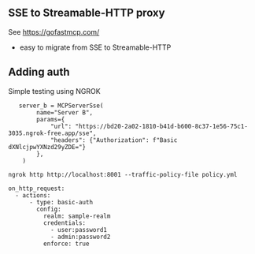 ## SSE to Streamable-HTTP proxy
See https://gofastmcp.com/
- easy to migrate from SSE to Streamable-HTTP
  
## Adding auth
Simple testing using NGROK
```
   server_b = MCPServerSse(
        name="Server B",
        params={
            "url": "https://bd20-2a02-1810-b41d-b600-8c37-1e56-75c1-3035.ngrok-free.app/sse",
            "headers": {"Authorization": f"Basic dXNlcjpwYXNzd29yZDE="}
        },
    )
```
```
ngrok http http://localhost:8001 --traffic-policy-file policy.yml
```
```
on_http_request:
  - actions:
      - type: basic-auth
        config:
          realm: sample-realm
          credentials:
            - user:password1
            - admin:password2
          enforce: true
```
